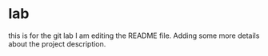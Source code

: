 # lab
this is for the git lab
I am editing the README file. Adding some more details about the project description. 

